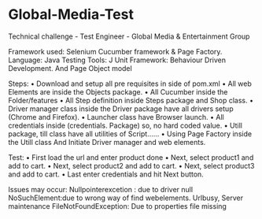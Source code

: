 # Global-Media-Test
Technical challenge - Test Engineer - Global Media &amp; Entertainment Group

Framework used: Selenium Cucumber framework & Page Factory.
Language: Java
Testing Tools: J Unit
Framework: Behaviour Driven Development. And Page Object model

Steps:
•	Download and setup all pre requisites in side of pom.xml
•	All web Elements are inside the Objects package.
•	All Cucumber inside the Folder/features
•	All Step definition inside Steps package and Shop class.
•	Driver manager class inside the Driver package have all drivers setup
(Chrome and Firefox).
•	Launcher class have Browser launch.
•	All credentials inside (credentials. Package) so, no hard coded value.
•	Utill package, till class have all utilities of Script……
•	Using Page Factory inside the Utill class And Initiate Driver manager and web elements.

Test:
•	First load the url and enter product done
•	Next, select product1 and add to cart.
•	Next, select product2 and add to cart.
•	Next, select product3 and add to cart.
•	Last enter credentials and hit Next button.

Issues may occur:
Nullpointerexcetion : due to driver null
NoSuchElement:due to wrong way of find webelements.
Urlbusy, Server maintenance
FileNotFoundException: Due to properties file missing
